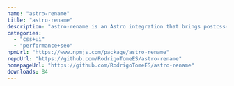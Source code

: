 ```yaml
---
name: "astro-rename"
title: "astro-rename"
description: "astro-rename is an Astro integration that brings postcss-rename functionality to your Astro project without the need for configuration."
categories:
  - "css+ui"
  - "performance+seo"
npmUrl: "https://www.npmjs.com/package/astro-rename"
repoUrl: "https://github.com/RodrigoTomeES/astro-rename"
homepageUrl: "https://github.com/RodrigoTomeES/astro-rename"
downloads: 84
---
```

